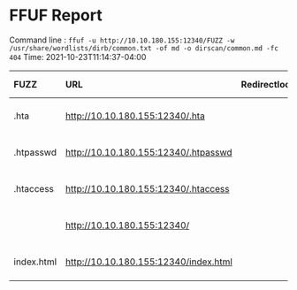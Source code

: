 # FFUF Report

  Command line : `ffuf -u http://10.10.180.155:12340/FUZZ -w /usr/share/wordlists/dirb/common.txt -of md -o dirscan/common.md -fc 404`
  Time: 2021-10-23T11:14:37-04:00

  | FUZZ | URL | Redirectlocation | Position | Status Code | Content Length | Content Words | Content Lines | Content Type | ResultFile |
  | :- | :-- | :--------------- | :---- | :------- | :---------- | :------------- | :------------ | :--------- | :----------- |
  | .hta | http://10.10.180.155:12340/.hta |  | 11 | 403 | 206 | 15 | 9 | text/html; charset=iso-8859-1 |  |
  | .htpasswd | http://10.10.180.155:12340/.htpasswd |  | 13 | 403 | 211 | 15 | 9 | text/html; charset=iso-8859-1 |  |
  | .htaccess | http://10.10.180.155:12340/.htaccess |  | 12 | 403 | 211 | 15 | 9 | text/html; charset=iso-8859-1 |  |
  |  | http://10.10.180.155:12340/ |  | 1 | 200 | 3897 | 120 | 15 | text/html; charset=UTF-8 |  |
  | index.html | http://10.10.180.155:12340/index.html |  | 2020 | 200 | 3897 | 120 | 15 | text/html; charset=UTF-8 |  |
  
